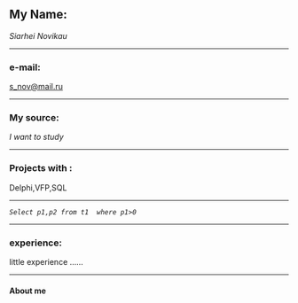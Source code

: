 ## My Name: 
*Siarhei Novikau*
************
### e-mail:
s_nov@mail.ru
*********
### My source:
*I want to study*
**********
### Projects with : 
Delphi,VFP,SQL
*******
*``` Select p1,p2
      from t1 
        where p1>0 ```*
*********
### experience:
little experience ……
******
#### About me
